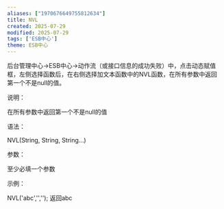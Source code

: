 ```yaml
---
aliases: ["1970676649755812634"]
title: NVL
created: 2025-07-29
modified: 2025-07-29
tags: ['ESB中心']
theme: ESB中心
---
```


后台管理中心->ESB中心->动作流（或接口信息的成功失败）中，点击动态赋值框，左侧选择函数后，在右侧选择加文本函数中的NVL函数，在所有参数中返回第一个不是null的值。

说明：

在所有参数中返回第一个不是null的值

语法：

NVL(String, String, String...)

参数：

至少必填一个参数

示例：

NVL('abc','',''); 返回abc